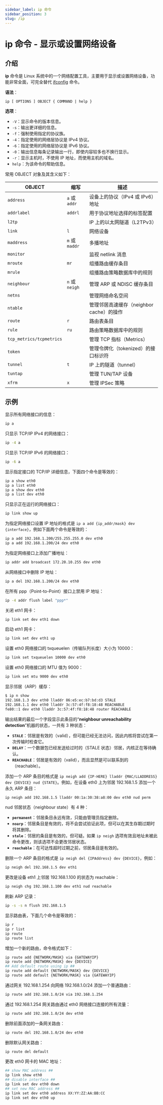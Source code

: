 ```yaml
---
sidebar_label: ip 命令
sidebar_position: 3
slug: /ip
---
```


# ip 命令 - 显示或设置网络设备



## 介绍

**ip** 命令是 Linux 系统中的一个网络配置工具，主要用于显示或设置网络设备，功能非常全面，可完全替代 [ifconfig](/linux-command/ifconfig) 命令。

**语法**：

```shell
ip [ OPTIONS ] OBJECT { COMMAND | help }
```

**选项**：

- `-V`：显示命令的版本信息。
- `-s`：输出更详细的信息。
- `-f`：强制使用指定的协议族。
- `-4`：指定使用的网络层协议是 IPv4 协议。
- `-6`：指定使用的网络层协议是 IPv6 协议。
- `-0`：输出信息每条记录输出一行，即使内容较多也不换行显示。
- `-r`：显示主机时，不使用 IP 地址，而使用主机的域名。
- `help`：为该命令的帮助信息。

常用 OBJECT 对象及其含义如下：

| OBJECT                   | 缩写           | 描述                                     |
| ------------------------ | -------------- | ---------------------------------------- |
| `address`                | `a` 或 `addr`  | 设备上的协议（IPv4 或 IPv6）地址         |
| `addrlabel`              | `addrl`        | 用于协议地址选择的标签配置               |
| `l2tp`                   |                | IP 上的以太网隧道（L2TPv3）              |
| `link`                   | `l`            | 网络设备                                 |
| `maddress`               | `m` 或 `maddr` | 多播地址                                 |
| `monitor`                |                | 监视 netlink 消息                        |
| `mroute`                 | `mr`           | 组播路由缓存条目                         |
| `mrule`                  |                | 组播路由策略数据库中的规则               |
| `neighbour`              | `n` 或 `neigh` | 管理 ARP 或 NDISC 缓存条目               |
| `netns`                  |                | 管理网络命名空间                         |
| `ntable`                 |                | 管理邻居高速缓存（neighbor cache）的操作 |
| `route`                  | `r`            | 路由表条目                               |
| `rule`                   | `ru`           | 路由策略数据库中的规则                   |
| `tcp_metrics/tcpmetrics` |                | 管理 TCP 指标（Metrics）                 |
| `token`                  |                | 管理令牌化（tokenized）的接口标识符      |
| `tunnel`                 | `t`            | IP 上的隧道（tunnel）                    |
| `tuntap`                 |                | 管理 TUN/TAP 设备                        |
| `xfrm`                   | `x`            | 管理 IPSec 策略                          |



## 示例

显示所有网络接口的信息：

```bash
ip a
```

只显示 TCP/IP IPv4 的网络接口：

```bash
ip -4 a
```

只显示 TCP/IP IPv6 的网络接口：

```bash
ip -6 a
```

显示指定接口的 TCP/IP 详细信息，下面四个命令是等效的：

```bash
ip a show eth0
ip a list eth0
ip a show dev eth0
ip a list dev eth0
```

只显示正在运行的网络接口：

```bash
ip link show up
```

为指定网络接口设置 IP 地址的格式是 `ip a add {ip_addr/mask} dev {interface}`，例如下面两个命令是等效的：

```bash
ip a add 192.168.1.200/255.255.255.0 dev eth0
ip a add 192.168.1.200/24 dev eth0
```

为指定网络接口上添加广播地址：

```bash
ip addr add broadcast 172.20.10.255 dev eth0
```

从网络接口中删除 IP 地址：

```bash
ip a del 192.168.1.200/24 dev eth0
```

在所有 ppp（Point-to-Point）接口上禁用 IP 地址：

```bash
ip -4 addr flush label "ppp*"
```

关闭 eth1 网卡：

```bash
ip link set dev eth1 down
```

启动 eth1 网卡：

```bash
ip link set dev eth1 up
```

设置 eth0 网络接口的 txqueuelen（传输队列长度）大小为 10000：

```bash
ip link set txqueuelen 10000 dev eth0
```

设置 eth0 网络接口的 MTU 值为 9000：

```bash
ip link set mtu 9000 dev eth0
```

显示邻居（ARP）缓存：

```bash
$ ip n show
192.168.1.3 dev eth0 lladdr 86:e5:ec:b7:bd:d3 STALE
192.168.1.1 dev eth0 lladdr 3c:57:4f:f8:18:48 REACHABLE
fe80::1 dev eth0 lladdr 3c:57:4f:f8:18:48 router REACHABLE
```

输出结果的最后一个字段显示此条目的“**neighbour unreachability detection**”机器的状态，一共有 3 种状态：

- **`STALE`**：邻居是有效的（valid），但可能已经无法访问，因此内核将尝试在第一次传输时检查它。
- **`DELAY`**：一个数据包已经发送给过时的（STALE 状态）邻居，内核正在等待确认。
- **`REACHABLE`**：邻居是有效的（valid），而且显然是可以联系到的（reachable）。

添加一个 ARP 条目的格式是 `ip neigh add {IP-HERE} lladdr {MAC/LLADDRESS} dev {DEVICE} nud {STATE}`。例如，在设备 eth0 上为邻居 192.168.1.5 添加一个永久 ARP 条目：

```bash
ip neigh add 192.168.1.5 lladdr 00:1a:30:38:a8:00 dev eth0 nud perm
```

nud 邻居状态（neighbour state）有 4 种：

- **`permanent`**：邻居条目永远有效，只能由管理员指定删除。
- **`noarp`**：邻居条目是有效的，将不会尝试验证此项，但可以在其生存期过期时将其删除。
- **`stale`**：邻居的条目是有效的，但可疑。如果 `ip neigh` 选项有效且地址未被此命令更改，则该选项不会更改邻居状态。
- **`reachable`**：在可达性超时过期之前，邻居条目是有效的。

删除一个 ARP 条目的格式是 `ip neigh del {IPAddress} dev {DEVICE}`，例如：

```bash
ip neigh del 192.168.1.5 dev eth1
```

更改是设备 eth1 上邻居 192.168.1.100 的状态为 reachable：

```bash
ip neigh chg 192.168.1.100 dev eth1 nud reachable
```

刷新 ARP 记录：

```bash
ip -s -s n flush 192.168.1.5
```

显示路由表，下面几个命令是等效的：

```bash
ip r
ip r list
ip route
ip route list
```

增加一个新的路由，命令格式如下：

```bash
ip route add {NETWORK/MASK} via {GATEWAYIP}
ip route add {NETWORK/MASK} dev {DEVICE}
## Add default route using ip ##
ip route add default {NETWORK/MASK} dev {DEVICE}
ip route add default {NETWORK/MASK} via {GATEWAYIP}
```

通过网关 192.168.1.254 向网络 192.168.1.0/24 添加一个普通路由：

```bash
ip route add 192.168.1.0/24 via 192.168.1.254
```

通过 192.168.1.254 网关路由通过 eth0 网络接口连接的所有流量：

```bash
ip route add 192.168.1.0/24 dev eth0
```

删除前面添加的一条网关路由：

```bash
ip route del 192.168.1.0/24 dev eth0
```

删除默认网关路由：

```bash
ip route del default
```

更改 eth0 网卡的 MAC 地址：

```bash
## show MAC address ##
ip link show eth0
## disable interface ##
ip link set dev eth0 down
## set new MAC address ##
ip link set dev eth0 address XX:YY:ZZ:AA:BB:CC
ip link set dev eth0 up
```

